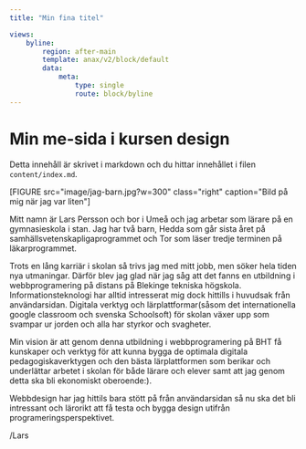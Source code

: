 ```yaml
---
title: "Min fina titel"

views:
    byline:
        region: after-main
        template: anax/v2/block/default
        data:
            meta:
                type: single
                route: block/byline
---
```


Min me-sida i kursen design
=========================

Detta innehåll är skrivet i markdown och du hittar innehållet i filen `content/index.md`.

[FIGURE src="image/jag-barn.jpg?w=300" class="right" caption="Bild på mig när jag var liten"]

Mitt namn är Lars Persson och bor i Umeå och jag arbetar som lärare på en gymnasieskola i stan.
Jag har två barn, Hedda som går sista året på samhällsvetenskapligaprogrammet och
Tor som läser tredje terminen på läkarprogrammet.

Trots en lång karriär i skolan så trivs jag med mitt jobb, men söker hela tiden
nya utmaningar. Därför blev jag glad när jag såg att det fanns en utbildning i
webbprogramering på distans på Blekinge tekniska högskola. Informationsteknologi
har alltid intresserat mig dock hittills i huvudsak från användarsidan.
Digitala verktyg och lärplattformar(såsom det internationella google classroom och svenska Schoolsoft)
för skolan växer upp som svampar ur jorden och alla har styrkor och svagheter.

Min vision är att genom denna utbildning i webbprogramering på BHT få kunskaper och verktyg för att kunna bygga de optimala digitala
pedagogiskaverktygen och den bästa lärplattformen som berikar och underlättar arbetet i skolan för
både lärare och elever samt att jag genom detta ska bli ekonomiskt oberoende:).

Webbdesign har jag hittils bara stött på från användarsidan så nu ska det bli intressant och lärorikt att få testa och bygga design
utifrån programeringsperspektivet.


/Lars
